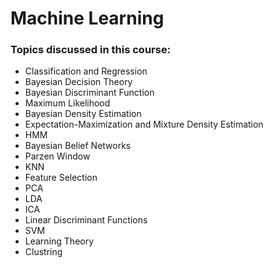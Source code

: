 # Machine Learning 

### Topics discussed in this course: 

* Classification and Regression 
* Bayesian Decision Theory
* Bayesian Discriminant Function
* Maximum Likelihood
* Bayesian Density Estimation
* Expectation-Maximization and Mixture Density Estimation
* HMM
* Bayesian Belief Networks
* Parzen Window
* KNN
* Feature Selection
* PCA
* LDA
* ICA
* Linear Discriminant Functions
* SVM
* Learning Theory 
* Clustring
